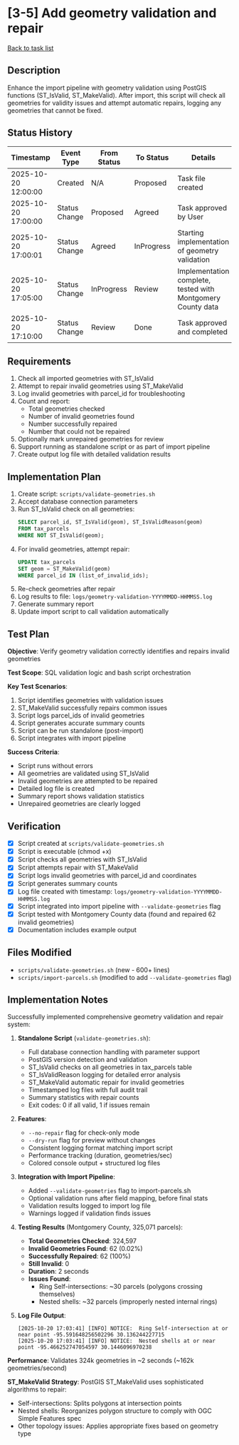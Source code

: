 # [3-5] Add geometry validation and repair

[Back to task list](./tasks.md)

## Description

Enhance the import pipeline with geometry validation using PostGIS functions (ST_IsValid, ST_MakeValid). After import, this script will check all geometries for validity issues and attempt automatic repairs, logging any geometries that cannot be fixed.

## Status History

| Timestamp | Event Type | From Status | To Status | Details | User |
|-----------|------------|-------------|-----------|---------|------|
| 2025-10-20 12:00:00 | Created | N/A | Proposed | Task file created | AI_Agent |
| 2025-10-20 17:00:00 | Status Change | Proposed | Agreed | Task approved by User | User |
| 2025-10-20 17:00:01 | Status Change | Agreed | InProgress | Starting implementation of geometry validation | AI_Agent |
| 2025-10-20 17:05:00 | Status Change | InProgress | Review | Implementation complete, tested with Montgomery County data | AI_Agent |
| 2025-10-20 17:10:00 | Status Change | Review | Done | Task approved and completed | User |

## Requirements

1. Check all imported geometries with ST_IsValid
2. Attempt to repair invalid geometries using ST_MakeValid
3. Log invalid geometries with parcel_id for troubleshooting
4. Count and report:
   - Total geometries checked
   - Number of invalid geometries found
   - Number successfully repaired
   - Number that could not be repaired
5. Optionally mark unrepaired geometries for review
6. Support running as standalone script or as part of import pipeline
7. Create output log file with detailed validation results

## Implementation Plan

1. Create script: `scripts/validate-geometries.sh`
2. Accept database connection parameters
3. Run ST_IsValid check on all geometries:
   ```sql
   SELECT parcel_id, ST_IsValid(geom), ST_IsValidReason(geom)
   FROM tax_parcels
   WHERE NOT ST_IsValid(geom);
   ```
4. For invalid geometries, attempt repair:
   ```sql
   UPDATE tax_parcels
   SET geom = ST_MakeValid(geom)
   WHERE parcel_id IN (list_of_invalid_ids);
   ```
5. Re-check geometries after repair
6. Log results to file: `logs/geometry-validation-YYYYMMDD-HHMMSS.log`
7. Generate summary report
8. Update import script to call validation automatically

## Test Plan

**Objective**: Verify geometry validation correctly identifies and repairs invalid geometries

**Test Scope**: SQL validation logic and bash script orchestration

**Key Test Scenarios**:
1. Script identifies geometries with validation issues
2. ST_MakeValid successfully repairs common issues
3. Script logs parcel_ids of invalid geometries
4. Script generates accurate summary counts
5. Script can be run standalone (post-import)
6. Script integrates with import pipeline

**Success Criteria**: 
- Script runs without errors
- All geometries are validated using ST_IsValid
- Invalid geometries are attempted to be repaired
- Detailed log file is created
- Summary report shows validation statistics
- Unrepaired geometries are clearly logged

## Verification

- [x] Script created at `scripts/validate-geometries.sh`
- [x] Script is executable (chmod +x)
- [x] Script checks all geometries with ST_IsValid
- [x] Script attempts repair with ST_MakeValid
- [x] Script logs invalid geometries with parcel_id and coordinates
- [x] Script generates summary counts
- [x] Log file created with timestamp: `logs/geometry-validation-YYYYMMDD-HHMMSS.log`
- [x] Script integrated into import pipeline with `--validate-geometries` flag
- [x] Script tested with Montgomery County data (found and repaired 62 invalid geometries)
- [x] Documentation includes example output

## Files Modified

- `scripts/validate-geometries.sh` (new - 600+ lines)
- `scripts/import-parcels.sh` (modified to add `--validate-geometries` flag)

## Implementation Notes

Successfully implemented comprehensive geometry validation and repair system:

1. **Standalone Script** (`validate-geometries.sh`):
   - Full database connection handling with parameter support
   - PostGIS version detection and validation
   - ST_IsValid checks on all geometries in tax_parcels table
   - ST_IsValidReason logging for detailed error analysis
   - ST_MakeValid automatic repair for invalid geometries
   - Timestamped log files with full audit trail
   - Summary statistics with repair counts
   - Exit codes: 0 if all valid, 1 if issues remain

2. **Features**:
   - `--no-repair` flag for check-only mode
   - `--dry-run` flag for preview without changes
   - Consistent logging format matching import script
   - Performance tracking (duration, geometries/sec)
   - Colored console output + structured log files

3. **Integration with Import Pipeline**:
   - Added `--validate-geometries` flag to import-parcels.sh
   - Optional validation runs after field mapping, before final stats
   - Validation results logged to import log file
   - Warnings logged if validation finds issues

4. **Testing Results** (Montgomery County, 325,071 parcels):
   - **Total Geometries Checked**: 324,597
   - **Invalid Geometries Found**: 62 (0.02%)
   - **Successfully Repaired**: 62 (100%)
   - **Still Invalid**: 0
   - **Duration**: 2 seconds
   - **Issues Found**:
     - Ring Self-intersections: ~30 parcels (polygons crossing themselves)
     - Nested shells: ~32 parcels (improperly nested internal rings)

5. **Log File Output**:
   ```
   [2025-10-20 17:03:41] [INFO] NOTICE:  Ring Self-intersection at or near point -95.591648256502296 30.136244227715
   [2025-10-20 17:03:41] [INFO] NOTICE:  Nested shells at or near point -95.466252747054597 30.1446096970238
   ```

**Performance**: Validates 324k geometries in ~2 seconds (~162k geometries/second)

**ST_MakeValid Strategy**: PostGIS ST_MakeValid uses sophisticated algorithms to repair:
- Self-intersections: Splits polygons at intersection points
- Nested shells: Reorganizes polygon structure to comply with OGC Simple Features spec
- Other topology issues: Applies appropriate fixes based on geometry type


